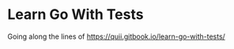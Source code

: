 Learn Go With Tests
===================

Going along the lines of https://quii.gitbook.io/learn-go-with-tests/
